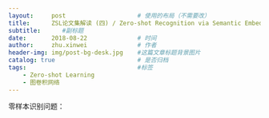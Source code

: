 ```yaml
---
layout:     post   				    # 使用的布局（不需要改）
title:      ZSL论文集解读 (四) / Zero-shot Recognition via Semantic Embeddings and Knowledge Graphs
subtitle:      #副标题
date:       2018-08-22 				# 时间
author:     zhu.xinwei 		    	# 作者
header-img: img/post-bg-desk.jpg 	#这篇文章标题背景图片
catalog: true 						# 是否归档
tags:								#标签
    - Zero-shot Learning 
    - 图卷积网络
---
```



零样本识别问题：